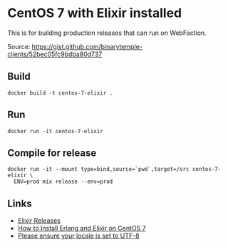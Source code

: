 # CentOS 7 with Elixir installed

This is for building production releases that can run on WebFaction.

Source: https://gist.github.com/binarytemple-clients/52bec05fc9bdba80d737

## Build

    docker build -t centos-7-elixir .

## Run

    docker run -it centos-7-elixir

## Compile for release

    docker run -it --mount type=bind,source=`pwd`,target=/src centos-7-elixir \
      ENV=prod mix release --env=prod

## Links

- [Elixir Releases](https://github.com/elixir-lang/elixir/releases)
- [How to Install Erlang and Elixir on CentOS 7](https://myvpsource.com/install-erlang-elixir-centos-7)
- [Please ensure your locale is set to UTF-8](https://github.com/elixir-lang/elixir/issues/3548)
